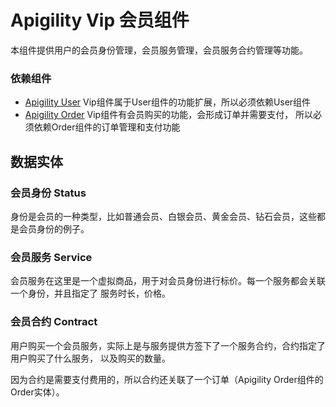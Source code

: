 # Apigility Vip 会员组件
本组件提供用户的会员身份管理，会员服务管理，会员服务合约管理等功能。

### 依赖组件
- [Apigility User](https://github.com/catworking/apigility-user) Vip组件属于User组件的功能扩展，所以必须依赖User组件
- [Apigility Order](https://github.com/catworking/apigility-order) Vip组件有会员购买的功能，会形成订单并需要支付，
  所以必须依赖Order组件的订单管理和支付功能

## 数据实体

### 会员身份 Status
身份是会员的一种类型，比如普通会员、白银会员、黄金会员、钻石会员，这些都是会员身份的例子。

### 会员服务 Service
会员服务在这里是一个虚拟商品，用于对会员身份进行标价。每一个服务都会关联一个身份，并且指定了
服务时长，价格。

### 会员合约 Contract
用户购买一个会员服务，实际上是与服务提供方签下了一个服务合约，合约指定了用户购买了什么服务，
以及购买的数量。

因为合约是需要支付费用的，所以合约还关联了一个订单（Apigility Order组件的Order实体）。
